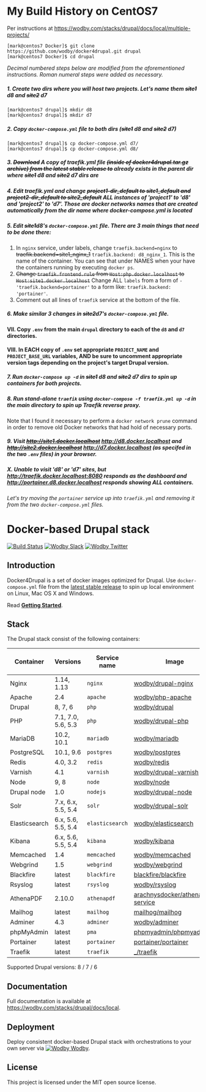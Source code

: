 # My Build History on CentOS7

Per instructions at https://wodby.com/stacks/drupal/docs/local/multiple-projects/

```
[mark@centos7 Docker]$ git clone https://github.com/wodby/docker4drupal.git drupal
[mark@centos7 Docker]$ cd drupal
```

*Decimal numbered steps below are modified from the aforementioned instructions.  Roman numeral steps were added as necessary.*

##### 1. Create two dirs where you will host two projects. Let's name them ~~site1~~ d8 and ~~site2~~ d7

```
[mark@centos7 drupal]$ mkdir d8
[mark@centos7 drupal]$ mkdir d7
```
##### 2. Copy `docker-compose.yml` file to both dirs (~~site1~~ d8 and ~~site2~~ d7)
```
[mark@centos7 drupal]$ cp docker-compose.yml d7/
[mark@centos7 drupal]$ cp docker-compose.yml d8/
```
##### 3. ~~Download~~ A copy of traefik.yml file ~~(inside of docker4drupal.tar.gz archive) from the latest stable release to~~ already exists in the parent dir where ~~site1~~ d8 and ~~site2~~ d7 dirs are

##### 4. Edit traefik.yml and change ~~project1-dir_default to site1_default and project2-dir_default to site2_default~~ ALL instances of 'project1' to 'd8' and 'project2' to 'd7'. Those are docker networks names that are created automatically from the dir name where docker-compose.yml is located

##### 5. Edit ~~site1~~d8's `docker-compose.yml` file. There are 3 main things that need to be done there:  

1. In `nginx` service, under labels, change `traefik.backend=nginx` to ~~traefik.backend=site1_nginx_1~~ `traefik.backend: d8_nginx_1`. This is the name of the container. You can see that under NAMES when your have the containers running by executing `docker ps`.  
2. ~~Change `traefik.frontend.rule` from `Host:php.docker.localhost` to `Host:site1.docker.localhost`~~ Change ALL `labels` from a form of `- 'traefik.backend=portainer'` to a form like: `traefik.backend: 'portainer'`.
3. Comment out all lines of `traefik` service at the bottom of the file.

##### 6. Make similar 3 changes in ~~site2~~d7's `docker-compose.yml` file.

#### VII. Copy `.env` from the main `drupal` directory to each of the `d8` and `d7` directories.  

#### VIII. In EACH copy of `.env` set appropriate `PROJECT_NAME` and `PROJECT_BASE_URL` variables, AND be sure to uncomment appropriate version tags depending on the project's target Drupal version.

##### 7. Run `docker-compose up -d` in ~~site1~~ d8 and ~~site2~~ d7 dirs to spin up containers for both projects.

##### 8. Run stand-alone `traefik` using `docker-compose -f traefik.yml up -d` in the main directory to spin up Traefik reverse proxy.

Note that I found it necessary to perform a `docker network prune` command in order to remove old Docker networks that had hold of necessary ports.

##### 9. Visit ~~http://site1.docker.localhost~~ http://d8.docker.localhost and ~~http://site2.docker.localhost~~ http://d7.docker.localhost (as specifed in the two `.env` files) in your browser.

##### X. Unable to visit 'd8' or 'd7' sites, but http://traefik.docker.localhost:8080 responds as the *dashboard* and http://portainer.d8.docker.localhost responds showing ALL containers.

*Let's try moving the `portainer` service up into `traefik.yml` and removing it from the two `docker-compose.yml` files.*

# Docker-based Drupal stack

[![Build Status](https://travis-ci.org/wodby/docker4drupal.svg?branch=master)](https://travis-ci.org/wodby/docker4drupal)
[![Wodby Slack](http://slack.wodby.com/badge.svg)](http://slack.wodby.com)
[![Wodby Twitter](https://img.shields.io/twitter/follow/wodbyhq.svg?style=social&label=Follow)](https://twitter.com/wodbyhq)

## Introduction

Docker4Drupal is a set of docker images optimized for Drupal. Use `docker-compose.yml` file from the [latest stable release](https://github.com/wodby/docker4drupal/releases) to spin up local environment on Linux, Mac OS X and Windows.

Read [**Getting Started**](http://wodby.com/stacks/drupal/docs/local/quick-start).

## Stack

[wodby/drupal-nginx]: https://github.com/wodby/drupal-nginx
[wodby/php-apache]: https://github.com/wodby/php-apache
[wodby/drupal]: https://github.com/wodby/drupal
[wodby/drupal-php]: https://github.com/wodby/drupal-php
[wodby/mariadb]: https://github.com/wodby/mariadb
[wodby/postgres]: https://github.com/wodby/postgres
[wodby/redis]: https://github.com/wodby/redis
[wodby/drupal-varnish]: https://github.com/wodby/drupal-varnish
[wodby/drupal-solr]: https://github.com/wodby/drupal-solr
[wodby/elasticsearch]: https://github.com/wodby/elasticsearch
[wodby/kibana]: https://github.com/wodby/kibana
[wodby/node]: https://github.com/wodby/node
[wodby/drupal-node]: https://github.com/wodby/drupal-node
[wodby/memcached]: https://github.com/wodby/memcached
[wodby/webgrind]: https://hub.docker.com/r/wodby/webgrind
[blackfire/blackfire]: https://hub.docker.com/r/blackfire/blackfire
[wodby/rsyslog]: https://hub.docker.com/r/wodby/rsyslog
[arachnysdocker/athenapdf-service]: https://hub.docker.com/r/arachnysdocker/athenapdf-service
[mailhog/mailhog]: https://hub.docker.com/r/mailhog/mailhog
[wodby/adminer]: https://hub.docker.com/r/wodby/adminer
[phpmyadmin/phpmyadmin]: https://hub.docker.com/r/phpmyadmin/phpmyadmin
[portainer/portainer]: https://hub.docker.com/r/portainer/portainer
[_/traefik]: https://hub.docker.com/_/traefik

The Drupal stack consist of the following containers:

| Container     | Versions           | Service name    | Image                              | Enabled by default |
| ------------- | ------------------ | ------------    | ---------------------------------- | ------------------ |
| Nginx         | 1.14, 1.13         | `nginx`         | [wodby/drupal-nginx]               | ✓                  |
| Apache        | 2.4                | `apache`        | [wodby/php-apache]                 |                    |
| Drupal        | 8, 7, 6            | `php`           | [wodby/drupal]                     | ✓                  |
| PHP           | 7.1, 7.0, 5.6, 5.3 | `php`           | [wodby/drupal-php]                 |                    |
| MariaDB       | 10.2, 10.1         | `mariadb`       | [wodby/mariadb]                    | ✓                  |
| PostgreSQL    | 10.1, 9.6          | `postgres`      | [wodby/postgres]                   |                    |
| Redis         | 4.0, 3.2           | `redis`         | [wodby/redis]                      |                    |
| Varnish       | 4.1                | `varnish`       | [wodby/drupal-varnish]             |                    |
| Node          | 9, 8               | `node`          | [wodby/node]                       |                    |
| Drupal node   | 1.0                | `nodejs`        | [wodby/drupal-node]                |                    |
| Solr          | 7.x, 6.x, 5.5, 5.4 | `solr`          | [wodby/drupal-solr]                |                    |
| Elasticsearch | 6.x, 5.6, 5.5, 5.4 | `elasticsearch` | [wodby/elasticsearch]              |                    |
| Kibana        | 6.x, 5.6, 5.5, 5.4 | `kibana`        | [wodby/kibana]                     |                    |
| Memcached     | 1.4                | `memcached`     | [wodby/memcached]                  |                    |
| Webgrind      | 1.5                | `webgrind`      | [wodby/webgrind]                   |                    |
| Blackfire     | latest             | `blackfire`     | [blackfire/blackfire]              |                    |
| Rsyslog       | latest             | `rsyslog`       | [wodby/rsyslog]                    |                    |
| AthenaPDF     | 2.10.0             | `athenapdf`     | [arachnysdocker/athenapdf-service] |                    |
| Mailhog       | latest             | `mailhog`       | [mailhog/mailhog]                  | ✓                  |
| Adminer       | 4.3                | `adminer`       | [wodby/adminer]                    |                    |
| phpMyAdmin    | latest             | `pma`           | [phpmyadmin/phpmyadmin]            |                    |
| Portainer     | latest             | `portainer`     | [portainer/portainer]              | ✓                  |
| Traefik       | latest             | `traefik`       | [_/traefik]                        | ✓                  |

Supported Drupal versions: 8 / 7 / 6

## Documentation

Full documentation is available at https://wodby.com/stacks/drupal/docs/local.

## Deployment

Deploy consistent docker-based Drupal stack with orchestrations to your own server via [![Wodby](https://www.google.com/s2/favicons?domain=wodby.com) Wodby](https://cloud.wodby.com/stackhub/ada51e9b-2204-45ee-8e49-a4151912a168/detail).

## License

This project is licensed under the MIT open source license.
